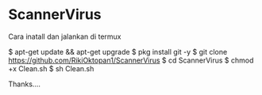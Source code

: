 # ScannerVirus

Cara inatall dan jalankan di termux

$ apt-get update && apt-get upgrade
$ pkg install git -y
$ git clone https://github.com/RikiOktopan1/ScannerVirus
$ cd ScannerVirus
$ chmod +x Clean.sh
$ sh Clean.sh


Thanks....
